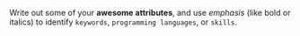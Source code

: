 Write out some of your **awesome attributes**, and use _emphasis_ (like bold or italics) to identify `keywords`, `programming languages`, or `skills`. 
